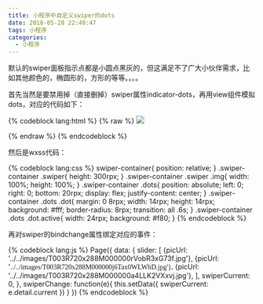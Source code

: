 ```yaml
---
title: 小程序中自定义swiper的dots
date: 2018-05-28 22:49:47
tags: 小程序
categories:
  - 小程序
---
```

默认的swiper面板指示点都是小圆点黑灰的，但这满足不了广大小伙伴需求，比如其他颜色的，椭圆形的，方形的等等。。。。

<!-- more -->

首先当然是要禁用掉（直接删掉）swiper属性indicator-dots，再用view组件模拟dots，对应的代码如下：

{% codeblock lang:html %}
{% raw %} 
<view class="swiper-container">
  <swiper autoplay="auto" interval="5000" duration="500" current="{{swiperCurrent}}" bindchange="swiperChange" class="swiper">
    <block wx:for="{{slider}}" wx:key="unique">
      <swiper-item>
        <image src="{{item.picUrl}}" class="img"></image>
      </swiper-item>
    </block>
  </swiper>
 
  <view class="dots">
    <block wx:for="{{slider}}" wx:key="unique">
      <view class="dot{{index == swiperCurrent ? ' active' : ''}}"></view>
    </block>
  </view>
</view>
{% endraw %}
{% endcodeblock %}

然后是wxss代码：

{% codeblock lang:css %}
swiper-container{
  position: relative;
}
.swiper-container .swiper{
  height: 300rpx;
}
.swiper-container .swiper .img{
  width: 100%;
  height: 100%;
}
.swiper-container .dots{
  position: absolute;
  left: 0;
  right: 0;
  bottom: 20rpx;
  display: flex;
  justify-content: center;
}
.swiper-container .dots .dot{
  margin: 0 8rpx;
  width: 14rpx;
  height: 14rpx;
  background: #fff;
  border-radius: 8rpx;
  transition: all .6s;
}
.swiper-container .dots .dot.active{
  width: 24rpx;
  background: #f80;
}
{% endcodeblock %}

再对swiper的bindchange属性绑定对应的事件：

{% codeblock lang:js %}
Page({
data: {
    slider: [
    {picUrl: '../../images/T003R720x288M000000rVobR3xG73f.jpg'},
    {picUrl: '<span style="font-family:'微软雅黑';">../../images/</span><span style="font-family:'微软雅黑';">T003R720x288M000000j6Tax0WLWhD.jpg'},</span>
    {picUrl: '../../images/T003R720x288M000000a4LLK2VXxvj.jpg'},
    ],
    swiperCurrent: 0,
},
swiperChange: function(e){
    this.setData({
        swiperCurrent: e.detail.current
    })
}
})
{% endcodeblock %}
